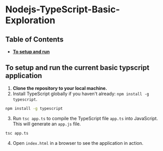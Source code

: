 # Nodejs-TypeScript-Basic-Exploration

## Table of Contents
- [**To setup and run**](#to-setup-and-run-the-current-basic-typscript-application)


## To setup and run the current basic typscript application
1. **Clone the repository to your local machine.**
2. Install TypeScript globally if you haven't already: `npm install -g typescript`.
```bash
npm install -g typescript
```
3. Run `tsc app.ts` to compile the TypeScript file `app.ts` into JavaScript. This will generate an `app.js` file.
```bash
tsc app.ts
```
4. Open `index.html` in a browser to see the application in action.
